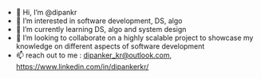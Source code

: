 - 👋 Hi, I’m @dipankr
- 👀 I’m interested in software development, DS, algo
- 🌱 I’m currently learning DS, algo and system design
- 💞️ I’m looking to collaborate on a highly scalable project to showcase my knowledge on different aspects of software development
- 📫 reach out to me : dipanker_kr@outlook.com, https://www.linkedin.com/in/dipankerkr/

<!---
dipankr/dipankr is a ✨ special ✨ repository because its `README.md` (this file) appears on your GitHub profile.
You can click the Preview link to take a look at your changes.
--->
